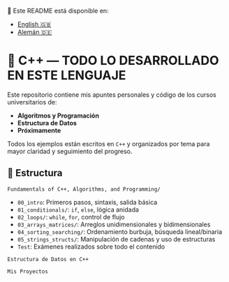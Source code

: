 📘 Este README está disponible en:
- [English 🇬🇧](README.md)
- [Alemán 🇩🇪](README.de.md)

# 📘 C++ — TODO LO DESARROLLADO EN ESTE LENGUAJE

Este repositorio contiene mis apuntes personales y código de los cursos universitarios de:
- **Algoritmos y Programación**
- **Estructura de Datos**
- **Próximamente**

Todos los ejemplos están escritos en `C++` y organizados por tema para mayor claridad y seguimiento del progreso.

## 📂 Estructura

`Fundamentals of C++, Algorithms, and Programming/`
   - `00_intro`: Primeros pasos, sintaxis, salida básica  
   - `01_conditionals/`: `if`, `else`, lógica anidada  
   - `02_loops/`: `while`, `for`, control de flujo  
   - `03_arrays_matrices/`: Arreglos unidimensionales y bidimensionales  
   - `04_sorting_searching/`: Ordenamiento burbuja, búsqueda lineal/binaria  
   - `05_strings_structs/`: Manipulación de cadenas y uso de estructuras  
   - `Test`: Exámenes realizados sobre todo el contenido

`Estructura de Datos en C++`

`Mis Proyectos`

